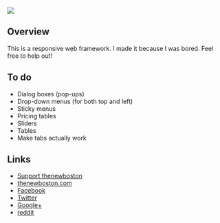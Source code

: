 ![](http://i.imgur.com/ERZwDLy.png)

## Overview

This is a responsive web framework. I made it because I was bored. Feel free to help out!

## To do

- Dialog boxes (pop-ups)
- Drop-down menus (for both top and left)
- Sticky menus
- Pricing tables
- Sliders
- Tables
- Make tabs actually work

## Links

- [Support thenewboston](https://www.patreon.com/thenewboston)
- [thenewboston.com](https://thenewboston.com/)
- [Facebook](https://www.facebook.com/TheNewBoston-464114846956315/)
- [Twitter](https://twitter.com/bucky_roberts)
- [Google+](https://plus.google.com/+BuckyRoberts)
- [reddit](https://www.reddit.com/r/thenewboston/)
